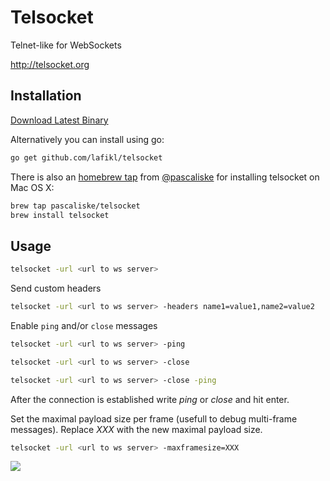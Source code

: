 # Telsocket
Telnet-like for WebSockets

http://telsocket.org

## Installation
[Download Latest Binary](https://github.com/lafikl/telsocket/releases/latest)

Alternatively you can install using go:

```bash
go get github.com/lafikl/telsocket
```

There is also an [homebrew tap](https://pascaliske.github.io/homebrew-telsocket/) from [@pascaliske](https://github.com/pascaliske/) for installing telsocket on Mac OS X:

```bash
brew tap pascaliske/telsocket
brew install telsocket
```

## Usage

```bash
telsocket -url <url to ws server>
```
Send custom headers

```bash
telsocket -url <url to ws server> -headers name1=value1,name2=value2
```

Enable `ping` and/or `close` messages

```bash
telsocket -url <url to ws server> -ping
```
```bash
telsocket -url <url to ws server> -close
```

```bash
telsocket -url <url to ws server> -close -ping
```

After the connection is established write _ping_ or _close_ and hit enter.

Set the maximal payload size per frame (usefull to debug multi-frame messages). Replace _XXX_ with the new maximal payload size.
```bash
telsocket -url <url to ws server> -maxframesize=XXX
```

![](http://telsocket.org/images/sample.png)
